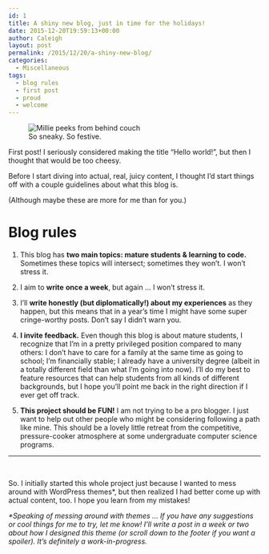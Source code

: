 ```yaml
---
id: 1
title: A shiny new blog, just in time for the holidays!
date: 2015-12-20T19:59:13+00:00
author: Caleigh
layout: post
permalink: /2015/12/20/a-shiny-new-blog/
categories:
  - Miscellaneous
tags:
  - blog rules
  - first post
  - proud
  - welcome
---
```

<figure><img src="{{ site.baseurl }}/public/posts/christmas.jpg" alt="Millie peeks from behind couch" sizes="(max-width: 400px) 100vw, 400px" data-recalc-dims="1" /><figcaption>So sneaky. So festive.</figcaption></figure> 

First post! I seriously considered making the title &#8220;Hello world!&#8221;, but then I thought that would be too cheesy.

Before I start diving into actual, real, juicy content, I thought I&#8217;d start things off with a couple guidelines about what this blog is.

(Although maybe these are more for me than for you.)

# Blog rules

1. This blog has **two main topics: mature students & learning to code.** Sometimes these topics will intersect; sometimes they won&#8217;t. I won&#8217;t stress it.

2. I aim to **write** **once a week**, but again &#8230; I won&#8217;t stress it.

3. I&#8217;ll **write honestly (but diplomatically!) about my experiences** as they happen, but this means that in a year&#8217;s time I might have some super cringe-worthy posts. Don&#8217;t say I didn&#8217;t warn you.

4. **I invite feedback.** Even though this blog is about mature students, I recognize that I&#8217;m in a pretty privileged position compared to many others: I don&#8217;t have to care for a family at the same time as going to school; I&#8217;m financially stable; I already have a university degree (albeit in a totally different field than what I&#8217;m going into now). I&#8217;ll do my best to feature resources that can help students from all kinds of different backgrounds, but I hope you&#8217;ll point me back in the right direction if I ever get off track.

5. **This project should be FUN!** I am not trying to be a pro blogger. I just want to help out other people who might be considering following a path like mine. This should be a lovely little retreat from the competitive, pressure-cooker atmosphere at some undergraduate computer science programs.

* * *

&nbsp;

So. I initially started this whole project just because I wanted to mess around with WordPress themes*, but then realized I had better come up with actual content, too. I hope you learn from my mistakes!

_*Speaking of messing around with themes &#8230; If you have any suggestions or cool things for me to try, let me know! I&#8217;ll write a post in a week or two about how I designed this theme (or scroll down to the footer if you want a spoiler). It&#8217;s definitely a work-in-progress._